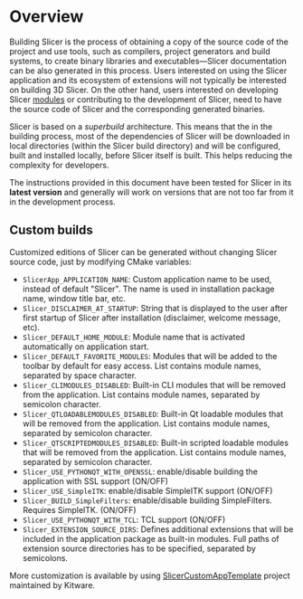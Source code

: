 #  Overview

Building Slicer is the process of obtaining a copy of the source code of the
project and use tools, such as compilers, project generators and build systems,
to create binary libraries and executables&mdash;Slicer documentation can be
also generated in this process. Users interested on using the Slicer application
and its ecosystem of extensions will not typically be interested on building 3D
Slicer. On the other hand, users interested on developing Slicer
[modules](../user_guide/modules/index.html) or contributing to the development of
Slicer, need to have the source code of Slicer and the corresponding generated
binaries.

Slicer is based on a *superbuild* architecture. This means that the in the
building process, most of the dependencies of Slicer will be downloaded in local
directories (within the Slicer build directory) and will be configured, built
and installed locally, before Slicer itself is built. This helps reducing the
complexity for developers.

The instructions provided in this document have been tested for Slicer in its
**latest version** and generally will work on versions that are not too far from it
in the development process.

## Custom builds

Customized editions of Slicer can be generated without changing Slicer source code, just by modifying CMake variables:

- `SlicerApp_APPLICATION_NAME`: Custom application name to be used, instead of default "Slicer". The name is used in installation package name, window title bar, etc.
- `Slicer_DISCLAIMER_AT_STARTUP`: String that is displayed to the user after first startup of Slicer after installation (disclaimer, welcome message, etc).
- `Slicer_DEFAULT_HOME_MODULE`: Module name that is activated automatically on application start.
- `Slicer_DEFAULT_FAVORITE_MODULES`: Modules that will be added to the toolbar by default for easy access. List contains module names, separated by space character.
- `Slicer_CLIMODULES_DISABLED`: Built-in CLI modules that will be removed from the application. List contains module names, separated by semicolon character.
- `Slicer_QTLOADABLEMODULES_DISABLED`: Built-in Qt loadable modules that will be removed from the application. List contains module names, separated by semicolon character.
- `Slicer_QTSCRIPTEDMODULES_DISABLED`: Built-in scripted loadable modules that will be removed from the application. List contains module names, separated by semicolon character.
- `Slicer_USE_PYTHONQT_WITH_OPENSSL`: enable/disable building the application with SSL support (ON/OFF)
- `Slicer_USE_SimpleITK`: enable/disable SimpleITK support (ON/OFF)
- `Slicer_BUILD_SimpleFilters`: enable/disable building SimpleFilters. Requires SimpleITK. (ON/OFF)
- `Slicer_USE_PYTHONQT_WITH_TCL`: TCL support (ON/OFF)
- `Slicer_EXTENSION_SOURCE_DIRS`: Defines additional extensions that will be included in the application package as built-in modules. Full paths of extension source directories has to be specified, separated by semicolons.

More customization is available by using [SlicerCustomAppTemplate](https://github.com/KitwareMedical/SlicerCustomAppTemplate) project maintained by Kitware.
